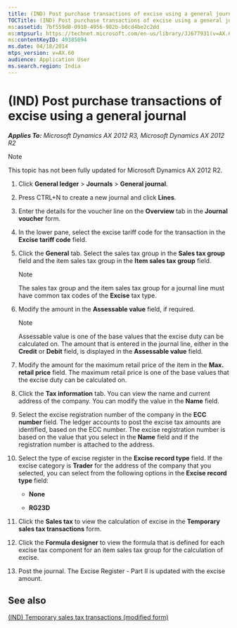 ```yaml
---
title: (IND) Post purchase transactions of excise using a general journal
TOCTitle: (IND) Post purchase transactions of excise using a general journal
ms:assetid: 7bf559d8-0910-4956-982b-b0cd4be2c2dd
ms:mtpsurl: https://technet.microsoft.com/en-us/library/JJ677931(v=AX.60)
ms:contentKeyID: 49385894
ms.date: 04/18/2014
mtps_version: v=AX.60
audience: Application User
ms.search.region: India
---
```


# (IND) Post purchase transactions of excise using a general journal 


_**Applies To:** Microsoft Dynamics AX 2012 R3, Microsoft Dynamics AX 2012 R2_


> [!NOTE]
> <P>This topic has not been fully updated for Microsoft Dynamics AX 2012 R2.</P>



1.  Click **General ledger** \> **Journals** \> **General journal**.

2.  Press CTRL+N to create a new journal and click **Lines**.

3.  Enter the details for the voucher line on the **Overview** tab in the **Journal voucher** form.

4.  In the lower pane, select the excise tariff code for the transaction in the **Excise tariff code** field.

5.  Click the **General** tab. Select the sales tax group in the **Sales tax group** field and the item sales tax group in the **Item sales tax group** field.
    

    > [!NOTE]
    > <P>The sales tax group and the item sales tax group for a journal line must have common tax codes of the <STRONG>Excise</STRONG> tax type.</P>



6.  Modify the amount in the **Assessable value** field, if required.
    

    > [!NOTE]
    > <P>Assessable value is one of the base values that the excise duty can be calculated on. The amount that is entered in the journal line, either in the <STRONG>Credit</STRONG> or <STRONG>Debit</STRONG> field, is displayed in the <STRONG>Assessable value</STRONG> field.</P>



7.  Modify the amount for the maximum retail price of the item in the **Max. retail price** field. The maximum retail price is one of the base values that the excise duty can be calculated on.

8.  Click the **Tax information** tab. You can view the name and current address of the company. You can modify the value in the **Name** field.

9.  Select the excise registration number of the company in the **ECC number** field. The ledger accounts to post the excise tax amounts are identified, based on the ECC number. The excise registration number is based on the value that you select in the **Name** field and if the registration number is attached to the address.

10. Select the type of excise register in the **Excise record type** field. If the excise category is **Trader** for the address of the company that you selected, you can select from the following options in the **Excise record type** field:
    
      - **None**
    
      - **RG23D**

11. Click the **Sales tax** to view the calculation of excise in the **Temporary sales tax transactions** form.

12. Click the **Formula designer** to view the formula that is defined for each excise tax component for an item sales tax group for the calculation of excise.

13. Post the journal. The Excise Register - Part II is updated with the excise amount.

## See also

[(IND) Temporary sales tax transactions (modified form)](https://technet.microsoft.com/en-us/library/jj664487\(v=ax.60\))

  


